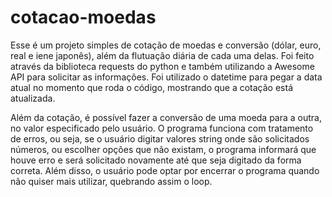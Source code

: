 # cotacao-moedas
Esse é um projeto simples de cotação de moedas e conversão (dólar, euro, real e iene japonês), além da flutuação diária de cada uma delas. 
Foi feito através da biblioteca requests do python e também utilizando a Awesome API para solicitar as informações. 
Foi utilizado o datetime para pegar a data atual no momento que roda o código, mostrando que a cotação está atualizada.

Além da cotação, é possível fazer a conversão de uma moeda para a outra, no valor especificado pelo usuário. 
O programa funciona com tratamento de erros, ou seja, se o usuário digitar valores string onde são solicitados números, ou escolher opções que não existam, 
o programa informará que houve erro e será solicitado novamente até que seja digitado da forma correta. Além disso, o usuário pode optar
por encerrar o programa quando não quiser mais utilizar, quebrando assim o loop.
